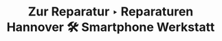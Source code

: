 ---
layout: zur-reparatur
title: Zur Reparatur ‣ Reparaturen Hannover 🛠️ Smartphone Werkstatt
description: Starten Sie mit der Reparatur indem Sie Ihren Gerätetyp auswählen. Wir reparieren alle gängigen Smartphones, Tablets, Wearables, Konsolen und Macs. Wählen Sie Ihr Modell aus, um mehr über die möglichen Reparaturen und Preise zu erfahren.
heading: Reparatur starten
contact_form: true
---